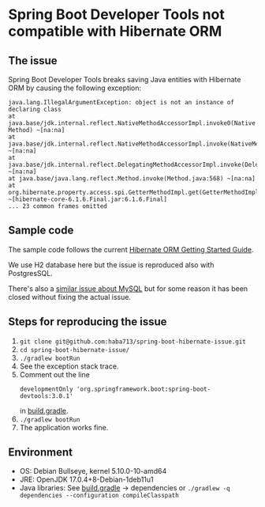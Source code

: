 # Spring Boot Developer Tools not compatible with Hibernate ORM

## The issue

Spring Boot Developer Tools breaks saving Java entities with Hibernate ORM by
causing the following exception:

```
java.lang.IllegalArgumentException: object is not an instance of declaring class
at java.base/jdk.internal.reflect.NativeMethodAccessorImpl.invoke0(Native Method) ~[na:na]
at java.base/jdk.internal.reflect.NativeMethodAccessorImpl.invoke(NativeMethodAccessorImpl.java:77) ~[na:na]
at java.base/jdk.internal.reflect.DelegatingMethodAccessorImpl.invoke(DelegatingMethodAccessorImpl.java:43) ~[na:na]
at java.base/java.lang.reflect.Method.invoke(Method.java:568) ~[na:na]
at org.hibernate.property.access.spi.GetterMethodImpl.get(GetterMethodImpl.java:44) ~[hibernate-core-6.1.6.Final.jar:6.1.6.Final]
... 23 common frames omitted
```

## Sample code

The sample code follows the current [Hibernate ORM Getting Started Guide][1].

We use H2 database here but the issue is reproduced also with PostgresSQL.

There's also a [similar issue about MySQL][1] but for some reason it has been
closed without fixing the actual issue.

## Steps for reproducing the issue

1. `git clone git@github.com:haba713/spring-boot-hibernate-issue.git`
2. `cd spring-boot-hibernate-issue/`
3. `./gradlew bootRun`
4. See the exception stack trace.
5. Comment out the line
   ```
   developmentOnly 'org.springframework.boot:spring-boot-devtools:3.0.1'
   ```
   in [build.gradle](build.gradle).
6. `./gradlew bootRun`
7. The application works fine.

## Environment

- OS: Debian Bullseye, kernel 5.10.0-10-amd64
- JRE: OpenJDK 17.0.4+8-Debian-1deb11u1
- Java libraries: See [build.gradle](build.gradle) → dependencies or
  `./gradlew -q dependencies --configuration compileClasspath`

[1]: https://docs.jboss.org/hibernate/orm/current/quickstart/html_single/
[2]: https://github.com/spring-projects/spring-boot/issues/7906

